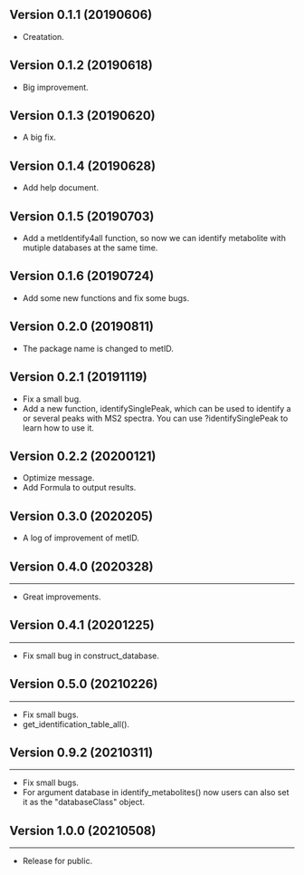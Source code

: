 ## Version 0.1.1 (20190606)

* Creatation.

## Version 0.1.2 (20190618)

* Big improvement.

## Version 0.1.3 (20190620)

* A big fix.

## Version 0.1.4 (20190628)

* Add help document.

## Version 0.1.5 (20190703)

* Add a metIdentify4all function, so now we can identify metabolite with mutiple databases at the same time.

## Version 0.1.6 (20190724)

* Add some new functions and fix some bugs.

## Version 0.2.0 (20190811)

* The package name is changed to metID.

## Version 0.2.1 (20191119)

* Fix a small bug.
* Add a new function, identifySinglePeak, which can be used to identify a or several peaks with MS2 spectra. You can use ?identifySinglePeak to learn how to use it.


## Version 0.2.2 (20200121)

* Optimize message.
* Add Formula to output results.

## Version 0.3.0 (2020205)

* A log of improvement of metID.

## Version 0.4.0 (2020328)
--------------
* Great improvements.

## Version 0.4.1 (20201225)
--------------
* Fix small bug in construct_database.

## Version 0.5.0 (20210226)
--------------
* Fix small bugs.
* get_identification_table_all().

## Version 0.9.2 (20210311)
--------------
* Fix small bugs.
* For argument database in identify_metabolites() now users can also set it as the "databaseClass" object.

## Version 1.0.0 (20210508)
--------------
* Release for public.
